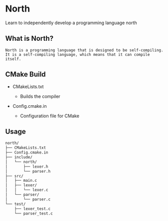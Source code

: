 # North
Learn to independently develop a programming language north

## What is North?
    North is a programming language that is designed to be self-compiling.
    It is a self-compiling language, which means that it can compile itself.


## CMake Build

- CMakeLists.txt
    - Builds the compiler

- Config.cmake.in
    - Configuration file for CMake


##  Usage

```bash
north/
├── CMakeLists.txt
├── Config.cmake.in
├── include/
│   └── north/         
│       ├── lexer.h
│       └── parser.h
├── src/
│   ├── main.c
│   ├── lexer/
│   │   └── lexer.c
│   └── parser/
│       └── parser.c
└── test/
    ├── lexer_test.c
    └── parser_test.c
```
